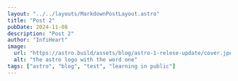 ```yaml
---
layout: "../../layouts/MarkdownPostLayout.astro"
title: "Post 2"
pubDate: 2024-11-08
description: "Post 2"
author: "InfiHeart"
image:
  url: "https://astro.build/assets/blog/astro-1-relese-update/cover.jpeg"
  alt: "the astro logo with the word one"
tags: ["astro", "blog", "test", "learning in public"]
---
```


